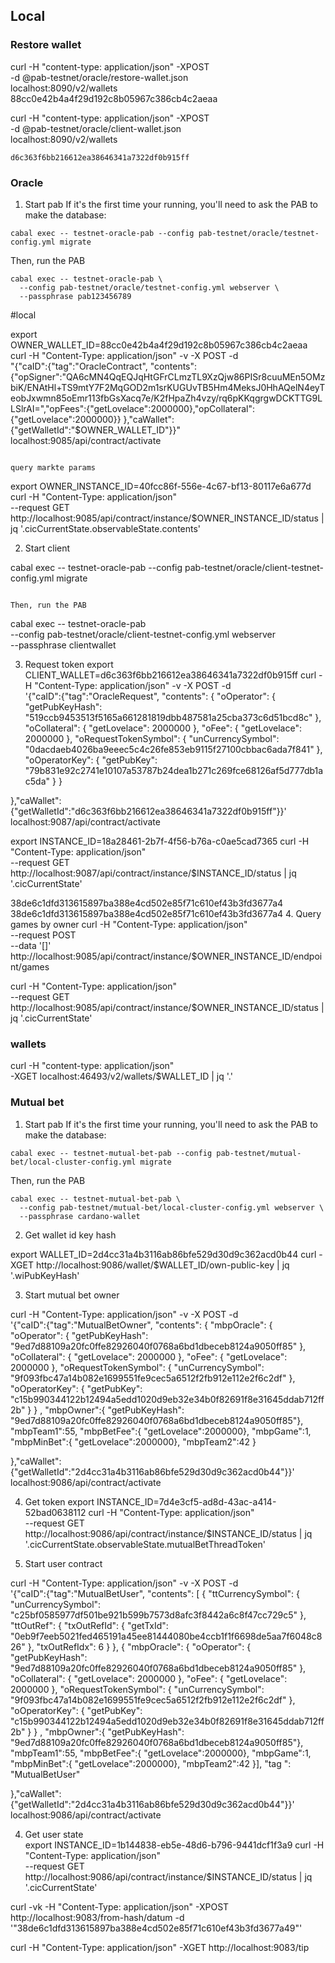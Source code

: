 ## Local
### Restore wallet 
curl -H "content-type: application/json" -XPOST \
    -d @pab-testnet/oracle/restore-wallet.json \
    localhost:8090/v2/wallets
88cc0e42b4a4f29d192c8b05967c386cb4c2aeaa

curl -H "content-type: application/json" -XPOST \
    -d @pab-testnet/oracle/client-wallet.json \
    localhost:8090/v2/wallets

    d6c363f6bb216612ea38646341a7322df0b915ff
### Oracle 
1. Start pab
  If it's the first time your running, you'll need to ask the PAB to make the
  database:
  ```
  cabal exec -- testnet-oracle-pab --config pab-testnet/oracle/testnet-config.yml migrate
  ```

  Then, run the PAB

  ```
  cabal exec -- testnet-oracle-pab \
    --config pab-testnet/oracle/testnet-config.yml webserver \
    --passphrase pab123456789
  ```

#local

 export OWNER_WALLET_ID=88cc0e42b4a4f29d192c8b05967c386cb4c2aeaa
 curl -H "Content-Type: application/json" -v -X POST -d \
    "{\"caID\":{\"tag\":\"OracleContract\", \"contents\": 
    {\"opSigner\":\"QA6cMN4QqEQJqHtGFrCLmzTL9XzQjw86PISr8cuuMEn5OMzbiK/ENAtHl+TS9mtY7F2MqGOD2m1srKUGUvTB5Hm4MeksJ0HhAQelN4eyTeobJxwmn85oEmr113fbGsXacq7e/K2fHpaZh4vzy/rq6pKKqgrgwDCKTTG9LLSlrAI=\",\"opFees\":{\"getLovelace\":2000000},\"opCollateral\":{\"getLovelace\":2000000}}
     },\"caWallet\":{\"getWalletId\":\"$OWNER_WALLET_ID\"}}" \
    localhost:9085/api/contract/activate
  ```

  query markte params
  ```
  export OWNER_INSTANCE_ID=40fcc86f-556e-4c67-bf13-80117e6a677d
  curl -H "Content-Type: application/json" \
  --request GET \
  http://localhost:9085/api/contract/instance/$OWNER_INSTANCE_ID/status | jq '.cicCurrentState.observableState.contents'


2. Start client

  cabal exec -- testnet-oracle-pab --config pab-testnet/oracle/client-testnet-config.yml migrate
  ```

  Then, run the PAB

  ```
  cabal exec -- testnet-oracle-pab \
    --config pab-testnet/oracle/client-testnet-config.yml webserver \
    --passphrase clientwallet

3. Request token
export CLIENT_WALLET=d6c363f6bb216612ea38646341a7322df0b915ff
curl -H "Content-Type: application/json" -v -X POST -d \
    '{"caID":{"tag":"OracleRequest", "contents": 
{
  "oOperator": {
    "getPubKeyHash": "519ccb9453513f5165a661281819dbb487581a25cba373c6d51bcd8c"
  },
  "oCollateral": {
    "getLovelace": 2000000
  },
  "oFee": {
    "getLovelace": 2000000
  },
  "oRequestTokenSymbol": {
    "unCurrencySymbol": "0dacdaeb4026ba9eeec5c4c26fe853eb9115f27100cbbac6ada7f841"
  },
  "oOperatorKey": {
    "getPubKey": "79b831e92c2741e10107a53787b24dea1b271c269fce68126af5d777db1ac5da"
  }
}

  },"caWallet":{"getWalletId":"d6c363f6bb216612ea38646341a7322df0b915ff"}}' \
    localhost:9087/api/contract/activate
    
export INSTANCE_ID=18a28461-2b7f-4f56-b76a-c0ae5cad7365
  curl -H "Content-Type: application/json" \
  --request GET \
  http://localhost:9087/api/contract/instance/$INSTANCE_ID/status | jq '.cicCurrentState'

38de6c1dfd313615897ba388e4cd502e85f71c610ef43b3fd3677a4
38de6c1dfd313615897ba388e4cd502e85f71c610ef43b3fd3677a4
4. Query games by owner
curl -H "Content-Type: application/json" \
  --request POST \
  --data '[]' \
  http://localhost:9085/api/contract/instance/$OWNER_INSTANCE_ID/endpoint/games

  curl -H "Content-Type: application/json" \
  --request GET \
  http://localhost:9085/api/contract/instance/$OWNER_INSTANCE_ID/status | jq '.cicCurrentState'
### wallets
curl -H "content-type: application/json" \
      -XGET localhost:46493/v2/wallets/$WALLET_ID | jq '.'




### Mutual bet 
1. Start pab
  If it's the first time your running, you'll need to ask the PAB to make the
  database:
  ```
  cabal exec -- testnet-mutual-bet-pab --config pab-testnet/mutual-bet/local-cluster-config.yml migrate
  ```

  Then, run the PAB

  ```
  cabal exec -- testnet-mutual-bet-pab \
    --config pab-testnet/mutual-bet/local-cluster-config.yml webserver \
    --passphrase cardano-wallet
  ```

2. Get wallet id key hash

 export WALLET_ID=2d4cc31a4b3116ab86bfe529d30d9c362acd0b44
 curl -XGET http://localhost:9086/wallet/$WALLET_ID/own-public-key | jq '.wiPubKeyHash'

3. Start mutual bet owner 

curl -H "Content-Type: application/json" -v -X POST -d \
    '{"caID":{"tag":"MutualBetOwner", "contents":
    { 
    "mbpOracle":
      {
  "oOperator": {
    "getPubKeyHash": "9ed7d88109a20fc0ffe82926040f0768a6bd1dbeceb8124a9050ff85"
  },
  "oCollateral": {
    "getLovelace": 2000000
  },
  "oFee": {
    "getLovelace": 2000000
  },
  "oRequestTokenSymbol": {
    "unCurrencySymbol": "9f093fbc47a14b082e1699551fe9cec5a6512f2fb912e112e2f6c2df"
  },
  "oOperatorKey": {
    "getPubKey": "c15b990344122b12494a5edd1020d9eb32e34b0f82691f8e31645ddab712ff2b"
  }
}
    , 
    "mbpOwner":{ "getPubKeyHash": "9ed7d88109a20fc0ffe82926040f0768a6bd1dbeceb8124a9050ff85"}, 
    "mbpTeam1":55, 
    "mbpBetFee":{ "getLovelace":2000000},
    "mbpGame":1,
    "mbpMinBet":{ "getLovelace":2000000},
    "mbpTeam2":42
  }

  },"caWallet":{"getWalletId":"2d4cc31a4b3116ab86bfe529d30d9c362acd0b44"}}' \
    localhost:9086/api/contract/activate

4. Get token 
  export INSTANCE_ID=7d4e3cf5-ad8d-43ac-a414-52bad0638112
  curl -H "Content-Type: application/json" \
  --request GET \
  http://localhost:9086/api/contract/instance/$INSTANCE_ID/status | jq '.cicCurrentState.observableState.mutualBetThreadToken'

5. Start user contract

curl -H "Content-Type: application/json" -v -X POST -d \
    '{"caID":{"tag":"MutualBetUser", "contents": [
    {
  "ttCurrencySymbol": {
    "unCurrencySymbol": "c25bf0585977df501be921b599b7573d8afc3f8442a6c8f47cc729c5"
  },
  "ttOutRef": {
    "txOutRefId": {
      "getTxId": "0eb9f7eeb5021fed465191a45ee81444080be4ccb1f1f6698de5aa7f6048c826"
    },
    "txOutRefIdx": 6
  }
},
    { 
    "mbpOracle":
      {
  "oOperator": {
    "getPubKeyHash": "9ed7d88109a20fc0ffe82926040f0768a6bd1dbeceb8124a9050ff85"
  },
  "oCollateral": {
    "getLovelace": 2000000
  },
  "oFee": {
    "getLovelace": 2000000
  },
  "oRequestTokenSymbol": {
    "unCurrencySymbol": "9f093fbc47a14b082e1699551fe9cec5a6512f2fb912e112e2f6c2df"
  },
  "oOperatorKey": {
    "getPubKey": "c15b990344122b12494a5edd1020d9eb32e34b0f82691f8e31645ddab712ff2b"
  }
}
    , 
    "mbpOwner":{ "getPubKeyHash": "9ed7d88109a20fc0ffe82926040f0768a6bd1dbeceb8124a9050ff85"}, 
    "mbpTeam1":55, 
    "mbpBetFee":{ "getLovelace":2000000},
    "mbpGame":1,
    "mbpMinBet":{ "getLovelace":2000000},
    "mbpTeam2":42
  }], "tag ": "MutualBetUser"

  },"caWallet":{"getWalletId":"2d4cc31a4b3116ab86bfe529d30d9c362acd0b44"}}' \
    localhost:9086/api/contract/activate

4. Get user state  
  export INSTANCE_ID=1b144838-eb5e-48d6-b796-9441dcf1f3a9
  curl -H "Content-Type: application/json" \
  --request GET \
  http://localhost:9086/api/contract/instance/$INSTANCE_ID/status | jq '.cicCurrentState'





curl -vk -H "Content-Type: application/json" -XPOST http://localhost:9083/from-hash/datum -d '"38de6c1dfd313615897ba388e4cd502e85f71c610ef43b3fd3677a49"'


curl -H "Content-Type: application/json" -XGET http://localhost:9083/tip



